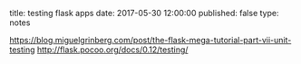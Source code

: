 title: testing flask apps
date: 2017-05-30 12:00:00
published: false
type: notes

https://blog.miguelgrinberg.com/post/the-flask-mega-tutorial-part-vii-unit-testing
http://flask.pocoo.org/docs/0.12/testing/
